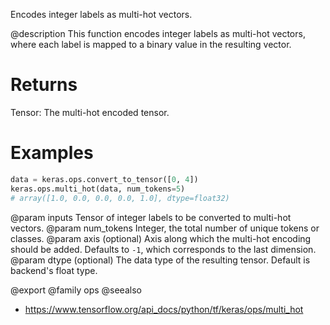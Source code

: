 Encodes integer labels as multi-hot vectors.

@description
This function encodes integer labels as multi-hot vectors, where each label
is mapped to a binary value in the resulting vector.

# Returns
Tensor: The multi-hot encoded tensor.

# Examples
```python
data = keras.ops.convert_to_tensor([0, 4])
keras.ops.multi_hot(data, num_tokens=5)
# array([1.0, 0.0, 0.0, 0.0, 1.0], dtype=float32)
```

@param inputs Tensor of integer labels to be converted to multi-hot vectors.
@param num_tokens Integer, the total number of unique tokens or classes.
@param axis (optional) Axis along which the multi-hot encoding should be
    added. Defaults to `-1`, which corresponds to the last dimension.
@param dtype (optional) The data type of the resulting tensor. Default
    is backend's float type.

@export
@family ops
@seealso
+ <https://www.tensorflow.org/api_docs/python/tf/keras/ops/multi_hot>
